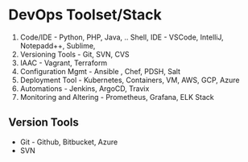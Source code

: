 # DevOps Toolset/Stack
1. Code/IDE - Python, PHP, Java, .. Shell, IDE - VSCode, IntelliJ, Notepadd++, Sublime,
2. Versioning Tools - Git, SVN, CVS
3. IAAC - Vagrant, Terraform
4. Configuration Mgmt - Ansible , Chef, PDSH, Salt
5. Deployment Tool - Kubernetes, Containers, VM, AWS, GCP, Azure
6. Automations - Jenkins, ArgoCD, Travix
7. Monitoring and Altering - Prometheus, Grafana, ELK Stack 



 
## Version Tools
- Git - Github, Bitbucket, Azure
- SVN 




      
